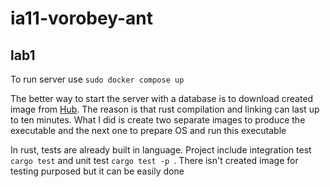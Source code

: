 # ia11-vorobey-ant

## lab1
To run server use ``` sudo docker compose up ```

The better way to start the server with a database is to download created image from [Hub](https://link-url-here.org). The reason is that rust compilation and linking can last up to ten minutes. What I did is create two separate images to produce the executable and the next one to prepare OS and run this executable

In rust, tests are already built in language. Project include integration test ``` cargo test ``` and unit test ```cargo test -p ```. There isn't created image for testing purposed but it can be easily done